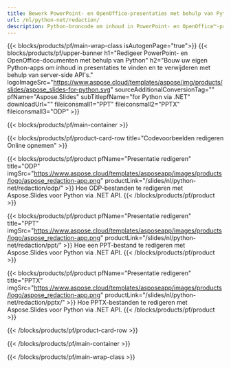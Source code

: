 ```yaml
---
title: Bewerk PowerPoint- en OpenOffice-presentaties met behulp van Python
url: /nl/python-net/redaction/
description: Python-broncode om inhoud in PowerPoint- en OpenOffice™-presentaties te vinden en te verwijderen
---
```


{{< blocks/products/pf/main-wrap-class isAutogenPage="true">}}
{{< blocks/products/pf/upper-banner h1="Redigeer PowerPoint- en OpenOffice-documenten met behulp van Python" h2="Bouw uw eigen Python-apps om inhoud in presentaties te vinden en te verwijderen met behulp van server-side API's." logoImageSrc="https://www.aspose.cloud/templates/aspose/img/products/slides/aspose_slides-for-python.svg" sourceAdditionalConversionTag="" pfName="Aspose.Slides" subTitlepfName="for Python via .NET" downloadUrl="" fileiconsmall1="PPT" fileiconsmall2="PPTX" fileiconsmall3="ODP" >}}

{{< blocks/products/pf/main-container >}}

{{< blocks/products/pf/product-card-row title="Codevoorbeelden redigeren Online opnemen" >}}

{{< blocks/products/pf/product pfName="Presentatie redigeren" title="ODP" imgSrc="https://www.aspose.cloud/templates/asposeapp/images/products/logo/aspose_redaction-app.png" productLink="/slides/nl/python-net/redaction/odp/" >}}
Hoe ODP-bestanden te redigeren met Aspose.Slides voor Python via .NET API.
{{< /blocks/products/pf/product >}}

{{< blocks/products/pf/product pfName="Presentatie redigeren" title="PPT" imgSrc="https://www.aspose.cloud/templates/asposeapp/images/products/logo/aspose_redaction-app.png" productLink="/slides/nl/python-net/redaction/ppt/" >}}
Hoe een PPT-bestand te redigeren met Aspose.Slides voor Python via .NET API.
{{< /blocks/products/pf/product >}}

{{< blocks/products/pf/product pfName="Presentatie redigeren" title="PPTX" imgSrc="https://www.aspose.cloud/templates/asposeapp/images/products/logo/aspose_redaction-app.png" productLink="/slides/nl/python-net/redaction/pptx/" >}}
Hoe PPTX-bestanden te redigeren met Aspose.Slides voor Python via .NET API.
{{< /blocks/products/pf/product >}}



{{< /blocks/products/pf/product-card-row >}}

{{< /blocks/products/pf/main-container >}}
    
{{< /blocks/products/pf/main-wrap-class >}}